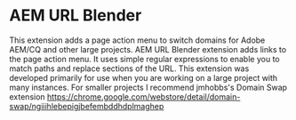 # AEM URL Blender


This extension adds a page action menu to switch domains for Adobe AEM/CQ and other large projects.
AEM URL Blender extension adds links to the page action menu. 
It uses simple regular expressions to enable you to match paths and replace sections of the URL. 
This extension was developed primarily for use when you are working on a large project with many instances. For smaller projects I recommend jmhobbs's Domain Swap extension https://chrome.google.com/webstore/detail/domain-swap/ngiiihlebepigjbefembddhdplmaghep
